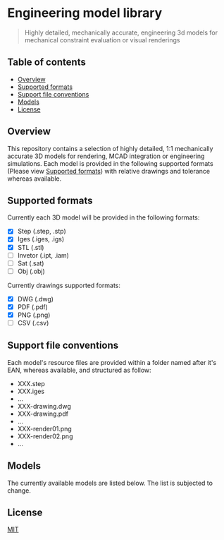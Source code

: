 # Engineering model library <!-- omit in toc -->

> Highly detailed, mechanically accurate, engineering 3d models for mechanical constraint evaluation or visual renderings

## Table of contents <!-- omit in toc -->

- [Overview](#overview)
- [Supported formats](#supported-formats)
- [Support file conventions](#support-file-conventions)
- [Models](#models)
- [License](#license)

## Overview

This repository contains a selection of highly detailed, 1:1 mechanically accurate 3D models for rendering, MCAD integration or engineering simulations. Each model is provided in the following supported formats (Please view [Supported formats](#supported-formats)) with relative drawings and tolerance whereas available. 

## Supported formats

Currently each 3D model will be provided in the following formats:

- [x] Step (.step, .stp)
- [x] Iges (.iges, .igs)
- [x] STL (.stl)
- [ ] Invetor (.ipt, .iam)
- [ ] Sat (.sat)
- [ ] Obj (.obj)

Currently drawings supported formats:

- [x] DWG (.dwg)
- [x] PDF (.pdf)
- [x] PNG (.png)
- [ ] CSV (.csv)

## Support file conventions

Each model's resource files are provided within a folder named after it's EAN, whereas available, and structured as follow: 

- XXX.step
- XXX.iges
- ...
- XXX-drawing.dwg
- XXX-drawing.pdf
- ...
- XXX-render01.png
- XXX-render02.png
- ...

## Models

The currently available models are listed below. The list is subjected to change. 

## License

[MIT](http://opensource.org/licenses/MIT)